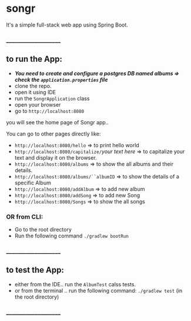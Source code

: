 # songr

It's a simple full-stack web app using Spring Boot.

### ___________________

## to run the App:

* ***You need to create and configure a postgres DB named albums => check the `application.properties` file***
* clone the repo. 
* open it using IDE
* run the `SongrApplication` class
* open your browser
* go to `http://localhost:8080`


you will see the home page of Songr app..

You can go to other pages directly like:
* `http://localhost:8080/hello` => to print hello world
* `http://localhost:8080/capitalize/`*your text here* => to capitalize your text and display it on the browser.
* `http://localhost:8080/albums` => to show the all albums and their details.
* `http://localhost:8080/albums/``albumID` => to show the details of a specific Album
* `http://localhost:8080/addAlbum` => to add new album
* `http://localhost:8080/addSong` => to add new Song
* `http://localhost:8080/Songs` => to show the all songs



### OR from CLI:

* Go to the root directory
* Run the following command `./gradlew bootRun`

### ___________________

## to test the App:

* either from the IDE.. run the `AlbumTest` calss tests.
* or from the terminal .. run the following command: `./gradlew test` (in the root directory)

### ___________________
